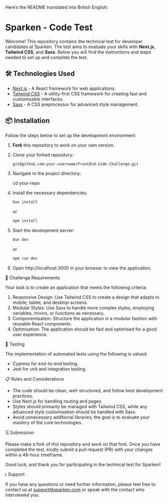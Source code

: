 Here’s the README translated into British English:

# Sparken - Code Test

Welcome! This repository contains the technical test for developer candidates at Sparken. The test aims to evaluate your skills with **Next.js**, **Tailwind CSS**, and **Sass**. Below you will find the instructions and steps needed to set up and complete the test.

## 🛠️ Technologies Used

- [Next.js](https://nextjs.org) - A React framework for web applications.
- [Tailwind CSS](https://tailwindcss.com) - A utility-first CSS framework for creating fast and customisable interfaces.
- [Sass](https://sass-lang.com) - A CSS preprocessor for advanced style management.

## 📦 Installation

Follow the steps below to set up the development environment:

1. **Fork** this repository to work on your own version.
2. Clone your forked repository:

    ```bash
   git@github.com:your-username/FrontEnd-Code-Challenge.git
    ```
3. Navigate to the project directory:

    cd your-repo

4. Install the necessary dependencies:

    ```bash
    bun install
   ```
   or

    ```bash
    npm install
   ```

5. Start the development server:

    ```bash
    bun dev
   ```
   or

    ```bash
    npm run dev
   ```

6. Open http://localhost:3000 in your browser to view the application.

🚀 Challenge Requirements

Your task is to create an application that meets the following criteria:

1.	Responsive Design: Use Tailwind CSS to create a design that adapts to mobile, tablet, and desktop screens.
2.	Modular Styles: Use Sass to handle more complex styles, employing variables, mixins, or functions as necessary.
3.	Componentisation: Structure the application in a modular fashion with reusable React components.
4.	Optimisation: The application should be fast and optimised for a good user experience.

🧪 Testing

The implementation of automated tests using the following is valued:

- Cypress for end-to-end testing.
- Jest for unit and integration testing.

📋 Rules and Considerations

- The code should be clean, well-structured, and follow best development practices.
- Use Next.js for handling routing and pages.
- Styles should primarily be managed with Tailwind CSS, while any advanced style customisation should be handled with Sass.
- Avoid unnecessary additional libraries; the goal is to evaluate your mastery of the core technologies.

🗓️ Submission

Please make a fork of this repository and work on that fork. Once you have completed the test, kindly submit a pull request (PR) with your changes within a 48-hour timeframe.

Good luck, and thank you for participating in the technical test for Sparken!

📞 Support

If you have any questions or need further information, please feel free to contact us at support@sparken.com or speak with the contact who interviewed you.
